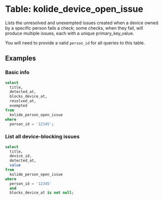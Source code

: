 # Table: kolide_device_open_issue

Lists the unresolved and unexempted issues created when a device owned by a specific person fails a check; some checks, when they fail, will produce multiple issues, each with a unique primary_key_value.

You will need to provide a valid `person_id` for all queries to this table.

## Examples

### Basic info

```sql
select
  title,
  detected_at,
  blocks_device_at,
  resolved_at,
  exempted
from
  kolide_person_open_issue
where
  person_id = '12345';
```

### List all device-blocking issues

```sql
select
  title,
  device_id,
  detected_at,
  value
from
  kolide_person_open_issue
where
  person_id = '12345'
  and
  blocks_device_at is not null;
```
